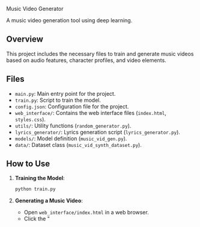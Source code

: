Music Video Generator

A music video generation tool using deep learning.

## Overview

This project includes the necessary files to train and generate music videos based on audio features, character profiles, and video elements.

## Files

- `main.py`: Main entry point for the project.
- `train.py`: Script to train the model.
- `config.json`: Configuration file for the project.
- `web_interface/`: Contains the web interface files (`index.html`, `styles.css`).
- `utils/`: Utility functions (`random_generator.py`).
- `lyrics_generator/`: Lyrics generation script (`lyrics_generator.py`).
- `models/`: Model definition (`music_vid_gen.py`).
- `data/`: Dataset class (`music_vid_synth_dataset.py`).

## How to Use

1. **Training the Model**:
   ```sh
   python train.py
   ```

2. **Generating a Music Video**:
   - Open `web_interface/index.html` in a web browser.
   - Click the "

